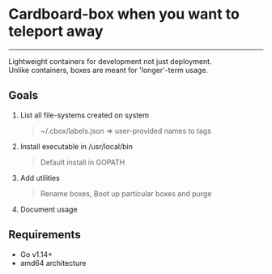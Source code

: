 # Cardboard-box when you want to teleport away
---
Lightweight containers for development not just deployment.  
Unlike containers, boxes are meant for 'longer'-term usage.

## Goals
1. List all file-systems created on system
    > ~/.cbox/labels.json => user-provided names to tags
2. Install executable in /usr/local/bin
    > Default install in GOPATH
3. Add utilities
    > Rename boxes, Boot up particular boxes and purge
4. Document usage

## Requirements
* Go v1.14+
* amd64 architecture